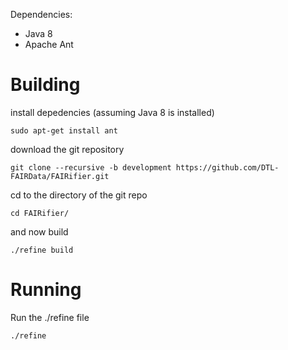 Dependencies:
  - Java 8
  - Apache Ant


Building
========
install depedencies (assuming Java 8 is installed)

```
sudo apt-get install ant
```

download the git repository
```
git clone --recursive -b development https://github.com/DTL-FAIRData/FAIRifier.git
```
cd to the directory of the git repo
```
cd FAIRifier/
```
and now build
```
./refine build
```

Running
==========
Run the ./refine file
```
./refine
```
